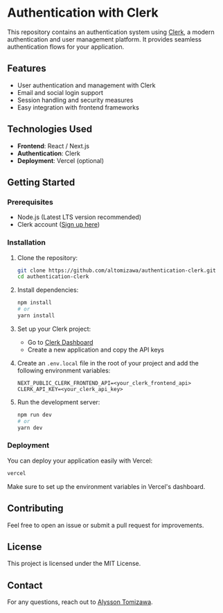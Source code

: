 # Authentication with Clerk

This repository contains an authentication system using [Clerk](https://clerk.com/), a modern authentication and user management platform. It provides seamless authentication flows for your application.

## Features
- User authentication and management with Clerk
- Email and social login support
- Session handling and security measures
- Easy integration with frontend frameworks

## Technologies Used
- **Frontend**: React / Next.js
- **Authentication**: Clerk
- **Deployment**: Vercel (optional)

## Getting Started

### Prerequisites
- Node.js (Latest LTS version recommended)
- Clerk account ([Sign up here](https://clerk.com/))

### Installation
1. Clone the repository:
   ```bash
   git clone https://github.com/altomizawa/authentication-clerk.git
   cd authentication-clerk
   ```
2. Install dependencies:
   ```bash
   npm install
   # or
   yarn install
   ```
3. Set up your Clerk project:
   - Go to [Clerk Dashboard](https://dashboard.clerk.com/)
   - Create a new application and copy the API keys

4. Create an `.env.local` file in the root of your project and add the following environment variables:
   ```env
   NEXT_PUBLIC_CLERK_FRONTEND_API=<your_clerk_frontend_api>
   CLERK_API_KEY=<your_clerk_api_key>
   ```

5. Run the development server:
   ```bash
   npm run dev
   # or
   yarn dev
   ```

### Deployment
You can deploy your application easily with Vercel:
```bash
vercel
```
Make sure to set up the environment variables in Vercel's dashboard.

## Contributing
Feel free to open an issue or submit a pull request for improvements.

## License
This project is licensed under the MIT License.

## Contact
For any questions, reach out to [Alysson Tomizawa](https://github.com/altomizawa).

